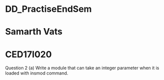 # DD_PractiseEndSem
# Samarth Vats
# CED17I020

Question 2
(a) Write a module that can take an integer parameter when it is loaded with insmod command.
